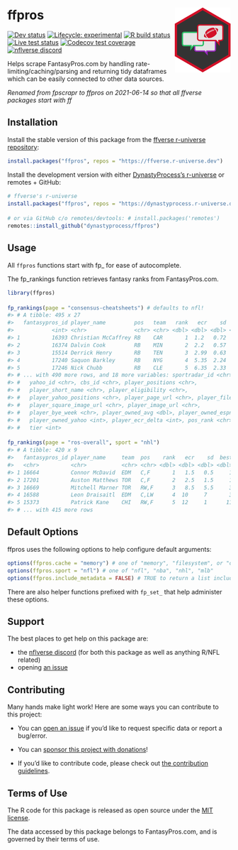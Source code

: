 
<!-- README.md is generated from README.Rmd. Please edit that file -->

# ffpros <a href='#'><img src="man/figures/logo.png" align="right" width="25%" min-width="120px"/></a>

<!-- badges: start -->
<!-- [![CRAN status](https://img.shields.io/cran/v/ffpros?style=flat-square&logo=R&label=CRAN)](https://CRAN.R-project.org/package=ffpros)  -->

[![Dev
status](https://img.shields.io/github/r-package/v/dynastyprocess/ffpros/main?label=dev%20version&style=flat-square&logo=github)](https://ffpros.dynastyprocess.com/)
[![Lifecycle:
experimental](https://img.shields.io/badge/lifecycle-experimental-orange.svg?style=flat-square)](https://lifecycle.r-lib.org/articles/stages.html)
[![R build
status](https://img.shields.io/github/workflow/status/dynastyprocess/ffpros/R-CMD-check?label=R%20check&style=flat-square&logo=github)](https://github.com/DynastyProcess/ffpros/actions)
[![Live test
status](https://img.shields.io/github/workflow/status/dynastyprocess/ffpros/TestLiveSite?label=Live%20check&style=flat-square&logo=github)](https://github.com/DynastyProcess/ffpros/actions)
[![Codecov test
coverage](https://img.shields.io/codecov/c/github/dynastyprocess/ffpros?label=codecov&style=flat-square&logo=codecov)](https://codecov.io/gh/DynastyProcess/ffpros?branch=main)
[![nflverse
discord](https://img.shields.io/discord/591914197219016707.svg?color=5865F2&label=nflverse%20discord&logo=discord&logoColor=5865F2&style=flat-square)](https://discord.com/invite/5Er2FBnnQa)

<!-- badges: end -->

Helps scrape FantasyPros.com by handling rate-limiting/caching/parsing
and returning tidy dataframes which can be easily connected to other
data sources.

*Renamed from fpscrapr to ffpros on 2021-06-14 so that all ffverse
packages start with ff*

## Installation

Install the stable version of this package from the [ffverse r-universe
repository](https://ffverse.r-universe.dev):

``` r
install.packages("ffpros", repos = "https://ffverse.r-universe.dev")
```

Install the development version with either [DynastyProcess’s
r-universe](https://dynastyprocess.r-universe.dev) or remotes + GitHub:

``` r
# ffverse's r-universe
install.packages("ffpros", repos = "https://dynastyprocess.r-universe.dev")

# or via GitHub c/o remotes/devtools: # install.packages('remotes')
remotes::install_github("dynastyprocess/ffpros")
```

## Usage

All `ffpros` functions start with fp\_ for ease of autocomplete.

The fp\_rankings function retrieves fantasy ranks from FantasyPros.com.

``` r
library(ffpros)

fp_rankings(page = "consensus-cheatsheets") # defaults to nfl!
#> # A tibble: 495 x 27
#>   fantasypros_id player_name         pos   team   rank   ecr    sd  best worst
#>            <int> <chr>               <chr> <chr> <dbl> <dbl> <dbl> <dbl> <dbl>
#> 1          16393 Christian McCaffrey RB    CAR       1  1.2   0.72     1     6
#> 2          16374 Dalvin Cook         RB    MIN       2  2.2   0.57     1     4
#> 3          15514 Derrick Henry       RB    TEN       3  2.99  0.63     1     7
#> 4          17240 Saquon Barkley      RB    NYG       4  5.35  2.24     2    22
#> 5          17246 Nick Chubb          RB    CLE       5  6.35  2.33     3    20
#> # ... with 490 more rows, and 18 more variables: sportradar_id <chr>,
#> #   yahoo_id <chr>, cbs_id <chr>, player_positions <chr>,
#> #   player_short_name <chr>, player_eligibility <chr>,
#> #   player_yahoo_positions <chr>, player_page_url <chr>, player_filename <chr>,
#> #   player_square_image_url <chr>, player_image_url <chr>,
#> #   player_bye_week <chr>, player_owned_avg <dbl>, player_owned_espn <dbl>,
#> #   player_owned_yahoo <int>, player_ecr_delta <int>, pos_rank <chr>,
#> #   tier <int>

fp_rankings(page = "ros-overall", sport = "nhl")
#> # A tibble: 420 x 9
#>   fantasypros_id player_name     team  pos    rank   ecr    sd  best worst
#>   <chr>          <chr>           <chr> <chr> <dbl> <dbl> <dbl> <dbl> <dbl>
#> 1 16664          Connor McDavid  EDM   C,F       1   1.5   0.5     1     2
#> 2 17201          Auston Matthews TOR   C,F       2   2.5   1.5     1     4
#> 3 16669          Mitchell Marner TOR   RW,F      3   8.5   5.5     3    14
#> 4 16588          Leon Draisaitl  EDM   C,LW      4  10     7       3    17
#> 5 15373          Patrick Kane    CHI   RW,F      5  12     1      11    13
#> # ... with 415 more rows
```

## Default Options

ffpros uses the following options to help configure default arguments:

``` r
options(ffpros.cache = "memory") # one of "memory", "filesystem", or "off", must be set *prior* to loading the package
options(ffpros.sport = "nfl") # one of "nfl", "nba", "nhl", "mlb"
options(ffpros.include_metadata = FALSE) # TRUE to return a list including associated metadata
```

There are also helper functions prefixed with `fp_set_` that help
administer these options.

## Support

The best places to get help on this package are:

-   the [nflverse discord](https://discord.com/invite/5Er2FBnnQa) (for
    both this package as well as anything R/NFL related)
-   opening [an
    issue](https://github.com/DynastyProcess/ffpros/issues/new/choose)

## Contributing

Many hands make light work! Here are some ways you can contribute to
this project:

-   You can [open an
    issue](https://github.com/DynastyProcess/ffpros/issues/new/choose)
    if you’d like to request specific data or report a bug/error.

-   You can [sponsor this project with
    donations](https://github.com/sponsors/tanho63)!

-   If you’d like to contribute code, please check out [the contribution
    guidelines](https://ffpros.dynastyprocess.com/CONTRIBUTING.html).

## Terms of Use

The R code for this package is released as open source under the [MIT
license](https://ffpros.dynastyprocess.com/LICENSE.html).

The data accessed by this package belongs to FantasyPros.com, and is
governed by their terms of use.
